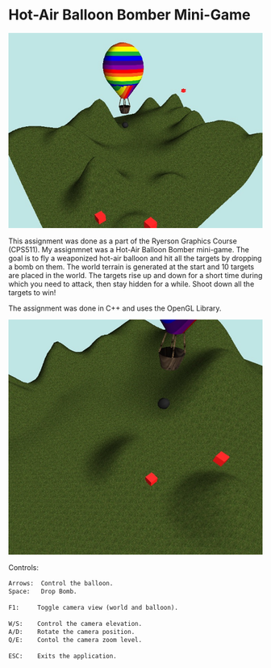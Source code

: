 Hot-Air Balloon Bomber Mini-Game
==============================

![Balloon Bomber World](/screenshots/scrn_02.jpg "Balloon Bomber World")

This assignment was done as a part of the Ryerson Graphics Course (CPS511).
My assignmnet was a Hot-Air Balloon Bomber mini-game. The goal is to fly a weaponized hot-air balloon and hit all the targets by dropping a bomb on them. The world terrain is generated at the start and 10 targets are placed in the world. The targets rise up and down for a short time during which you need to attack, then stay hidden for a while. Shoot down all the targets to win!

The assignment was done in C++ and uses the OpenGL Library.


![Balloon Bomber Attack!](/screenshots/scrn_03.jpg "Balloon Bomber Attack!")

Controls:
    
    Arrows:  Control the balloon.
    Space:   Drop Bomb.
    
    F1:     Toggle camera view (world and balloon).
    
    W/S:    Control the camera elevation.
    A/D:    Rotate the camera position.
    Q/E:    Contol the camera zoom level.
    
    ESC:    Exits the application.
